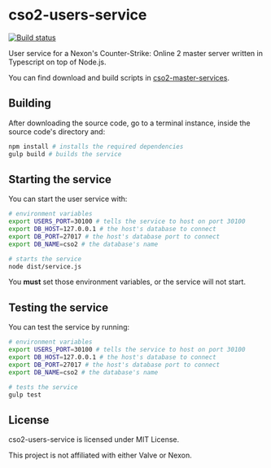 # cso2-users-service

[![Build status](https://ci.appveyor.com/api/projects/status/6slpqpr2igqfnwrh/branch/master?svg=true)](https://ci.appveyor.com/project/L-Leite/cso2-users-service/branch/master)

User service for a Nexon's Counter-Strike: Online 2 master server written in Typescript on top of Node.js.

You can find download and build scripts in [cso2-master-services](https://github.com/L-Leite/cso2-master-services#running-the-services).

## Building

After downloading the source code, go to a terminal instance, inside the source code's directory and:

```sh
npm install # installs the required dependencies
gulp build # builds the service
```

## Starting the service

You can start the user service with:

```sh
# environment variables
export USERS_PORT=30100 # tells the service to host on port 30100
export DB_HOST=127.0.0.1 # the host's database to connect
export DB_PORT=27017 # the host's database port to connect
export DB_NAME=cso2 # the database's name

# starts the service
node dist/service.js
```

You **must** set those environment variables, or the service will not start.

## Testing the service

You can test the service by running:

```sh
# environment variables
export USERS_PORT=30100 # tells the service to host on port 30100
export DB_HOST=127.0.0.1 # the host's database to connect
export DB_PORT=27017 # the host's database port to connect
export DB_NAME=cso2 # the database's name

# tests the service
gulp test
```

## License

cso2-users-service is licensed under MIT License.

This project is not affiliated with either Valve or Nexon.
